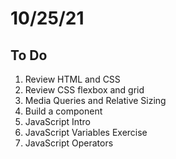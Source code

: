 # 10/25/21

## To Do

1. Review HTML and CSS
2. Review CSS flexbox and grid
3. Media Queries and Relative Sizing
4. Build a component
5. JavaScript Intro
6. JavaScript Variables Exercise
7. JavaScript Operators
